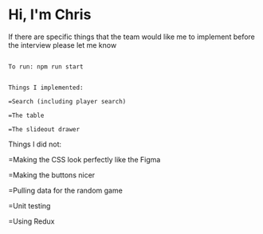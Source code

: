 # Hi, I'm Chris

If there are specific things that the team would like me to implement before the interview please let me know
~~~~~~~~~~~~

To run: npm run start
~~~~~~~~~~~~
~~~~~~~~~~~~
 
Things I implemented: 

=Search (including player search)

=The table

=The slideout drawer

~~~~~~~~~~~~
Things I did not:

=Making the CSS look perfectly like the Figma

=Making the buttons nicer

=Pulling data for the random game

=Unit testing

=Using Redux
~~~~~~~~~~~~
